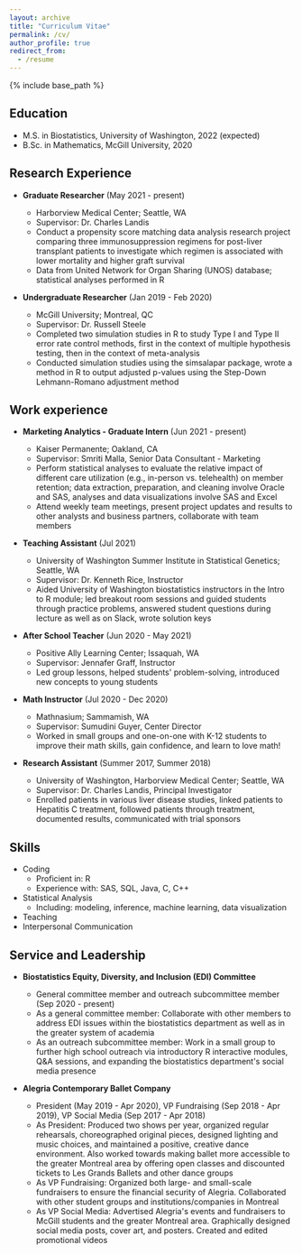 ```yaml
---
layout: archive
title: "Curriculum Vitae"
permalink: /cv/
author_profile: true
redirect_from:
  - /resume
---
```


{% include base_path %}

## Education
* M.S. in Biostatistics, University of Washington, 2022 (expected)
* B.Sc. in Mathematics, McGill University, 2020

## Research Experience
* **Graduate Researcher** (May 2021 - present)
  * Harborview Medical Center; Seattle, WA
  * Supervisor: Dr. Charles Landis
  * Conduct a propensity score matching data analysis research project comparing three immunosuppression regimens for post-liver transplant patients to investigate which regimen is associated with lower mortality and higher graft survival
  * Data from United Network for Organ Sharing (UNOS) database; statistical analyses performed in R

* **Undergraduate Researcher** (Jan 2019 - Feb 2020)
  * McGill University; Montreal, QC
  * Supervisor: Dr. Russell Steele
  * Completed two simulation studies in R to study Type I and Type II error rate control methods, first in the context of multiple hypothesis testing, then in the context of meta-analysis
  * Conducted simulation studies using the simsalapar package, wrote a method in R to output adjusted p-values using the Step-Down Lehmann-Romano adjustment method

## Work experience
* **Marketing Analytics - Graduate Intern** (Jun 2021 - present)
  * Kaiser Permanente; Oakland, CA
  * Supervisor: Smriti Malla, Senior Data Consultant - Marketing
  * Perform statistical analyses to evaluate the relative impact of different care utilization (e.g., in-person vs. telehealth) on member retention; data extraction, preparation, and cleaning involve Oracle and SAS, analyses and data visualizations involve SAS and Excel
  * Attend weekly team meetings, present project updates and results to other analysts and business partners, collaborate with team members

* **Teaching Assistant** (Jul 2021)
  * University of Washington Summer Institute in Statistical Genetics; Seattle, WA
  * Supervisor: Dr. Kenneth Rice, Instructor
  * Aided University of Washington biostatistics instructors in the Intro to R module; led breakout room sessions and guided students through practice problems, answered student questions during lecture as well as on Slack, wrote solution keys 

* **After School Teacher** (Jun 2020 - May 2021)
  * Positive Ally Learning Center; Issaquah, WA
  * Supervisor: Jennafer Graff, Instructor
  * Led group lessons, helped students' problem-solving, introduced new concepts to young students
  
* **Math Instructor** (Jul 2020 - Dec 2020)
  * Mathnasium; Sammamish, WA
  * Supervisor: Sumudini Guyer, Center Director
  * Worked in small groups and one-on-one with K-12 students to improve their math skills, gain confidence, and learn to love math! 
  
* **Research Assistant** (Summer 2017, Summer 2018)
  * University of Washington, Harborview Medical Center; Seattle, WA
  * Supervisor: Dr. Charles Landis, Principal Investigator
  * Enrolled patients in various liver disease studies, linked patients to Hepatitis C treatment, followed patients through treatment, documented results, communicated with trial sponsors
  
## Skills
* Coding
  * Proficient in: R
  * Experience with: SAS, SQL, Java, C, C++
* Statistical Analysis 
  * Including: modeling, inference, machine learning, data visualization
* Teaching
* Interpersonal Communication

## Service and Leadership
* **Biostatistics Equity, Diversity, and Inclusion (EDI) Committee**
  * General committee member and outreach subcommittee member (Sep 2020 - present)
  * As a general committee member: Collaborate with other members to address EDI issues within the biostatistics department as well as in the greater system of academia
  * As an outreach subcommittee member: Work in a small group to further high school outreach via introductory R interactive modules, Q&A sessions, and expanding the biostatistics department's social media presence

* **Alegria Contemporary Ballet Company**
  * President (May 2019 - Apr 2020), VP Fundraising (Sep 2018 - Apr 2019), VP Social Media (Sep 2017 - Apr 2018)
  * As President: Produced two shows per year, organized regular rehearsals, choreographed original pieces, designed lighting and music choices, and maintained a positive, creative dance environment. Also worked towards making ballet more accessible to the greater Montreal area by offering open classes and discounted tickets to Les Grands Ballets and other dance groups
  * As VP Fundraising: Organized both large- and small-scale fundraisers to ensure the financial security of Alegria. Collaborated with other student groups and institutions/companies in Montreal
  * As VP Social Media: Advertised Alegria's events and fundraisers to McGill students and the greater Montreal area. Graphically designed social media posts, cover art, and posters. Created and edited promotional videos 
